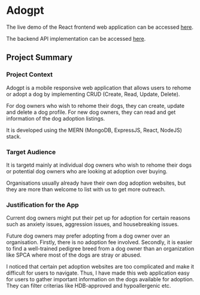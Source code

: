 # Adogpt

The live demo of the React frontend web application can be accessed [here](https://adogpt.netlify.app/).

The backend API implementation can be accessed [here](https://github.com/jarednjk/dog-adoption-tgc18-express).

## Project Summary

### Project Context

Adogpt is a mobile responsive web application that allows users to rehome or adopt a dog by implementing CRUD (Create, Read, Update, Delete).

For dog owners who wish to rehome their dogs, they can create, update and delete a dog profile. For new dog owners, they can read and get information of the dog adoption listings.

It is developed using the MERN (MongoDB, ExpressJS, React, NodeJS) stack.

### Target Audience

It is targetd mainly at individual dog owners who wish to rehome their dogs or potential dog owners who are looking at adoption over buying.

Organisations usually already have their own dog adoption websites, but they are more than welcome to list with us to get more outreach.

### Justification for the App

Current dog owners might put their pet up for adoption for certain reasons such as anxiety issues, aggression issues, and housebreaking issues. 

Future dog owners may prefer adopting from a dog owner over an organisation. Firstly, there is no adoption fee involved. Secondly, it is easier to find a well-trained pedigree breed from a dog owner than an organization like SPCA where most of the dogs are stray or abused. 

I noticed that certain pet adoption websites are too complicated and make it difficult for users to navigate. Thus, I have made this web application easy for users to gather important information on the dogs available for adoption. They can filter criterias like HDB-approved and hypoallergenic etc.

